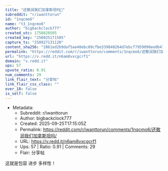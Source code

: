 ```yaml
---
title: "还敢润我们加拿斯坦吗🤭"
subreddit: "r/iwanttorun"
id: "1nqcmo6"
name: "t3_1nqcmo6"
author: "bigbackclock777"
created_utc: 1758820505
created_key: "250925171505"
capture_ts: "250927131120"
content_sha256: "2861ed2b9daf5ae40ebc69cfbe339840264d7ebcf7959098ee8b475a078574bf"
permalink: "https://reddit.com/r/iwanttorun/comments/1nqcmo6/还敢润我们加拿斯坦吗/"
url: "https://v.redd.it/n6am8vxcgcrf1"
domain: "v.redd.it"
ups: 57
upvote_ratio: 0.91
num_comments: 29
link_flair_text: "分享帖"
link_flair_css_class: ""
over_18: false
is_self: false
---
```


- Metadata:
  - Subreddit: r/iwanttorun
  - Author: bigbackclock777
  - Created: 2025-09-25T17:15:05Z
  - Permalink: https://reddit.com/r/iwanttorun/comments/1nqcmo6/还敢润我们加拿斯坦吗/
  - URL: https://v.redd.it/n6am8vxcgcrf1
  - Ups: 57 | Ratio: 0.91 | Comments: 29
  - Flair: 分享帖

这就是包容 进步 多样性！

